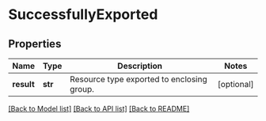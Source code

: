 # SuccessfullyExported

## Properties
Name | Type | Description | Notes
------------ | ------------- | ------------- | -------------
**result** | **str** | Resource type exported to enclosing group. | [optional] 

[[Back to Model list]](../README.md#documentation-for-models) [[Back to API list]](../README.md#documentation-for-api-endpoints) [[Back to README]](../README.md)

